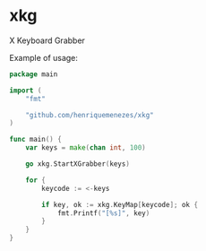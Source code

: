 xkg
===

X Keyboard Grabber

Example of usage:

```go
package main

import (
	"fmt"

	"github.com/henriquemenezes/xkg"
)

func main() {
	var keys = make(chan int, 100)

	go xkg.StartXGrabber(keys)

	for {
		keycode := <-keys

		if key, ok := xkg.KeyMap[keycode]; ok {
			fmt.Printf("[%s]", key)
		}
	}
}
```